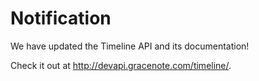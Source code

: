 Notification
=====================

We have updated the Timeline API and its documentation!

Check it out at http://devapi.gracenote.com/timeline/.
